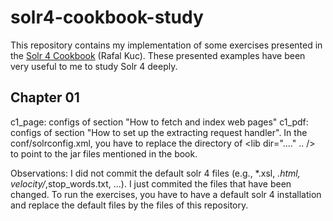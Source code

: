 solr4-cookbook-study
====================

This repository contains my implementation of some exercises presented in the [Solr 4 Cookbook](http://www.amazon.com/Apache-Solr-4-Cookbook-ebook/dp/B00AO2VXC8) (Rafal Kuc).
These presented examples have been very useful to me to study Solr 4 deeply.

Chapter 01
-----------
c1_page: configs of section "How to fetch and index web pages"
c1_pdf: configs of section "How to set up the extracting request handler". In the conf/solrconfig.xml, you have to replace the directory of <lib dir="...." .. /> to point to the jar files mentioned in the book.

Observations: I did not commit the default solr 4 files (e.g., *.xsl, *.html, velocity/*,stop_words.txt, ...). I just commited the files that have been changed. To run the exercises, you have to have a default solr 4 installation and replace the default files by the files of this repository.
